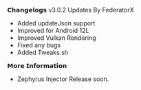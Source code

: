   𝗖𝗵𝗮𝗻𝗴𝗲𝗹𝗼𝗴𝘀
  v3.0.2 Updates By FederatorX
  - Added updateJson support   
  - Improved for Android 12L
  - Improved Vulkan Rendering
  - Fixed any bugs
  - Added Tweaks.sh

  𝗠𝗼𝗿𝗲 𝗜𝗻𝗳𝗼𝗿𝗺𝗮𝘁𝗶𝗼𝗻
  - Zephyrus Injector Release soon.
